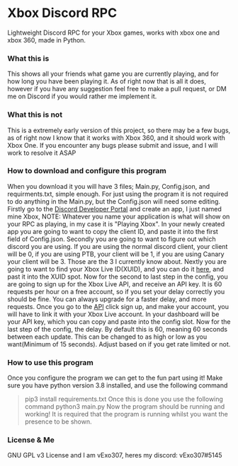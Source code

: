 # Xbox Discord RPC
Lightweight Discord RPC for your Xbox games, works with xbox one and xbox 360, made in Python.

### What this is
This shows all your friends what game you are currently playing, and for how long you have been playing it. As of right now that is all it does, however if you have any suggestion feel free to make a pull request, or DM me on Discord if you would rather me implement it. 

### What this is not
This is a extremely early version of this project, so there may be a few bugs, as of right now I know that it works with Xbox 360, and it should work with Xbox One. If you encounter any bugs please submit and issue, and I will work to resolve it ASAP

### How to download and configure this program
When you download it you will have 3 files; Main.py, Config.json, and requirments.txt, simple enough. For just using the program it is not required to do anything in the Main.py, but the Config.json will need some editing. Firstly go to the [Discord Developer Portal](https://discord.com/developers/applications) and create an app, I just named mine Xbox, NOTE: Whatever you name your application is what will show on your RPC as playing, in my case it is "Playing Xbox". In your newly created app you are going to want to copy the client ID, and paste it into the first field of Config.json. Secondly you are going to want to figure out which discord you are using. If you are using the normal discord client, your client will be 0, if you are using PTB, your client will be 1, if you are using Canary your client will be 3. Those are the 3 I currently know about. Nextly you are going to want to find your Xbox Live ID(XUID), and you can do it [here](https://xbonline.live/home/xuid.php), and past it into the XUID spot. Now for the second to last step in the config, you are going to sign up for the Xbox Live API, and receive an API key. It is 60 requests per hour on a free account, so if you set your delay correctly you should be fine. You can always upgrade for a faster delay, and more requests. Once you go to the [API](https://xapi.us/) click sign up, and make your account, you will have to link it with your Xbox Live account. In your dashboard will be your API key, which you can copy and paste into the config slot. Now for the last step of the config, the delay. By default this is 60, meaning 60 seconds between each update. This can be changed to as high or low as you want(Minimum of 15 seconds). Adjust based on if you get rate limited or not. 

### How to use this program 
Once you configure the program we can get to the fun part using it! Make sure you have python version 3.8 installed, and use the following command
> pip3 install requirements.txt 
Once this is done you use the following command
> python3 main.py
Now the program should be running and working! It is required that the program is running whilst you want the presence to be shown.

### License & Me
GNU GPL v3 License
and I am vExo307, heres my discord:
vExo307#5145
